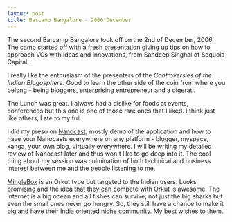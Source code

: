 ```yaml
---
layout: post
title: Barcamp Bangalore - 2006 December
---
```


The second Barcamp Bangalore took off on the 2nd of December, 2006. The camp started off with a fresh presentation giving up tips on how to approach VCs with ideas and innovations, from Sandeep Singhal of Sequoia Capital.

I really like the enthusiasm of the presenters of the *Controversies of the Indian Blogosphere*. Good to learn the other side of the coin from where you belong - being bloggers, enterprising entrepreneur and a digerati.

The Lunch was great. I always had a dislike for foods at events, conferences but this one is one of those rare ones that I liked. I think just like others, I ate to my full.

I did my preso on [Nanocast](http://www.nanocast.com/), mostly demo of the application and how to have your Nanocasts everywhere on any platform - blogger, myspace, xanga, your own blog, virtually everywhere. I will be writing my detailed review of Nanocast later and thus won't like to go deep into it. The cool thing about my session was culmination of both technical and business interest between me and the people listening to me.

[MingleBox](http://www.minglebox.com/) is an Orkut type but targeted to the Indian users. Looks promising and the idea that they can compete with Orkut is awesome. The internet is a big ocean and all fishes can survive, not just the big sharks but even the small ones never go hungry. So, they still have a chance to make it big and have their India oriented niche community. My best wishes to them.